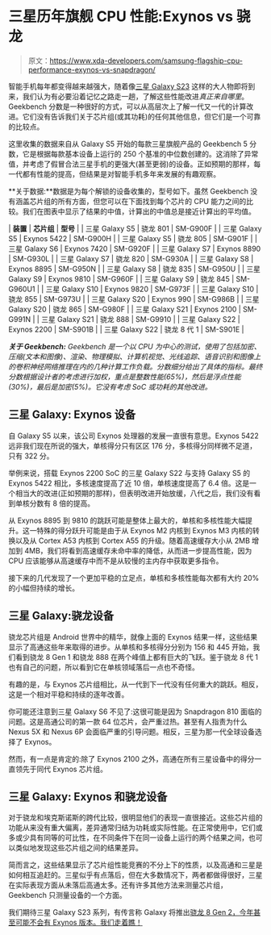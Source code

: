 # 三星历年旗舰 CPU 性能:Exynos vs 骁龙

> 原文：<https://www.xda-developers.com/samsung-flagship-cpu-performance-exynos-vs-snapdragon/>

智能手机每年都变得越来越强大，随着像[三星 Galaxy S23](https://www.xda-developers.com/samsung-galaxy-s23/) 这样的大人物即将到来，我们认为有必要沿着记忆之路走一趟，了解这些性能改进*真正来自哪里*。Geekbench 分数是一种很好的方式，可以从高层次上了解一代又一代的计算改进。它们没有告诉我们关于芯片组(或其功耗)的任何其他信息，但它们是一个可靠的比较点。

这里收集的数据来自从 Galaxy S5 开始的每款三星旗舰产品的 Geekbench 5 分数，它是根据每款基本设备上运行的 250 个基准的中位数创建的。这消除了异常值，并考虑了假冒合法三星手机的更强大(甚至更弱)的设备。正如预期的那样，每一代都有性能的提高，但结果是对智能手机多年来发展的有趣观察。

**关于数据:**数据是为每个解锁的设备收集的，型号如下。虽然 Geekbench 没有涵盖芯片组的所有方面，但您可以在下面找到每个芯片的 CPU 能力之间的比较。我们在图表中显示了结果的中值，计算出的中值总是接近计算出的平均值。

| **装置** | **芯片组** | **型号** |
| 三星 Galaxy S5 | 骁龙 801 | SM-G900F |
| 三星 Galaxy S5 | Exynos 5422 | SM-G900H |
| 三星 Galaxy S5 | 骁龙 805 | SM-G901F |
| 三星 Galaxy S6 | Exynos 7420 | SM-G920F |
| 三星 Galaxy S7 | Exynos 8890 | SM-G930L |
| 三星 Galaxy S7 | 骁龙 820 | SM-G930A |
| 三星 Galaxy S8 | Exynos 8895 | SM-G950N |
| 三星 Galaxy S8 | 骁龙 835 | SM-G950U |
| 三星 Galaxy S9 | Exynos 9810 | SM-G960F |
| 三星 Galaxy S9 | 骁龙 845 | SM-G960U1 |
| 三星 Galaxy S10 | Exynos 9820 | SM-G973F |
| 三星 Galaxy S10 | 骁龙 855 | SM-G973U |
| 三星 Galaxy S20 | Exynos 990 | SM-G986B |
| 三星 Galaxy S20 | 骁龙 865 | SM-G980F |
| 三星 Galaxy S21 | Exynos 2100 | SM-G991N |
| 三星 Galaxy S21 | 骁龙 888 | SM-G9910 |
| 三星 Galaxy S22 | Exynos 2200 | SM-S901B |
| 三星 Galaxy S22 | 骁龙 8 代 1 | SM-S901E |

***关于 Geekbench:** Geekbench 是一个以 CPU 为中心的测试，使用了包括加密、压缩(文本和图像)、渲染、物理模拟、计算机视觉、光线追踪、语音识别和图像上的卷积神经网络推理在内的几种计算工作负载。分数细分给出了具体的指标。最终分数根据设计者的考虑进行加权，重点是整数性能(65%)，然后是浮点性能(30%)，最后是加密(5%)。它没有考虑 SoC 或功耗的其他改进。*

## 三星 Galaxy: Exynos 设备

自 Galaxy S5 以来，该公司 Exynos 处理器的发展一直很有意思。Exynos 5422 远非我们现在所说的强大，单核得分只有区区 176 分，多核得分同样微不足道，只有 322 分。

举例来说，搭载 Exynos 2200 SoC 的三星 Galaxy S22 与支持 Galaxy S5 的 Exynos 5422 相比，多核速度提高了近 10 倍，单核速度提高了 6.4 倍。这是一个相当大的改进(正如预期的那样)，但表明改进开始放缓，八代之后，我们没有看到单核分数有 8 倍的提高。

从 Exynos 8895 到 9810 的跳跃可能是整体上最大的，单核和多核性能大幅提升。这一特殊的得分跃升可能是由于从 Exynos M2 内核到 Exynos M3 内核的转换以及从 Cortex A53 内核到 Cortex A55 的升级。随着高速缓存大小从 2MB 增加到 4MB，我们将看到高速缓存未命中率的降低，从而进一步提高性能，因为 CPU 应该能够从高速缓存中而不是从较慢的主内存中获取更多指令。

接下来的几代发现了一个更加平稳的立足点，单核和多核性能每次都有大约 20%的小幅但持续的增长。

## 三星 Galaxy:骁龙设备

骁龙芯片组是 Android 世界中的精华，就像上面的 Exynos 结果一样，这些结果显示了高通这些年来取得的进步。从单核和多核得分分别为 156 和 445 开始，我们看到骁龙 8 Gen 1 和骁龙 888 在两个峰值上都有巨大的飞跃。鉴于骁龙 8 代 1 也有自己的问题，所以看到它在单核领域落后一点也不奇怪。

有趣的是，与 Exynos 芯片组相比，从一代到下一代没有任何重大的跳跃。相反，这是一个相对平稳和持续的逐年改善。

你可能还注意到三星 Galaxy S6 不见了:这很可能是因为 Snapdragon 810 面临的问题。这是高通公司的第一款 64 位芯片，会严重过热。甚至有人指责为什么 Nexus 5X 和 Nexus 6P 会面临严重的引导问题。相反，三星为那一代全球设备选择了 Exynos。

然而，有一点是肯定的:除了 Exynos 2100 之外，高通在所有三星设备中的得分一直领先于同代 Exynos 芯片组。

## 三星 Galaxy: Exynos 和骁龙设备

对于骁龙和埃克斯诺斯的跨代比较，很明显他们的表现一直很接近。这些芯片组的功能从来没有重大偏离，差异通常归结为功耗或实际性能。在正常使用中，它们或多或少具有同等的可比性，在不同条件下在同一设备上运行的两个结果之间，也可以类似地发现这些芯片组之间的结果差异。

简而言之，这些结果显示了芯片组性能竞赛的不分上下的性质，以及高通和三星是如何相互追赶的。三星似乎有点落后，但在大多数情况下，两者都做得很好，三星在实际表现方面从未落后高通太多。还有许多其他方法来测量芯片组，Geekbench 只测量设备的一个方面。

我们期待三星 Galaxy S23 系列，有传言称 Galaxy 将推出[骁龙 8 Gen 2，今年甚至可能不会有 Exynos 版本。我们走着瞧！](https://www.xda-developers.com/samsung-galaxy-s23-custom-snapdragon-8-gen-2-processor/)